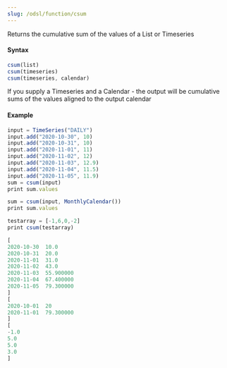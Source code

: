 ```yaml
---
slug: /odsl/function/csum
---
```

Returns the cumulative sum of the values of a List or Timeseries

#### Syntax
```js
csum(list)
csum(timeseries)
csum(timeseries, calendar)
```

If you supply a Timeseries and a Calendar - the output will be cumulative sums of the values aligned to the output calendar

#### Example
```js
input = TimeSeries("DAILY")
input.add("2020-10-30", 10)
input.add("2020-10-31", 10)
input.add("2020-11-01", 11)
input.add("2020-11-02", 12)
input.add("2020-11-03", 12.9)
input.add("2020-11-04", 11.5)
input.add("2020-11-05", 11.9)
sum = csum(input)
print sum.values

sum = csum(input, MonthlyCalendar())
print sum.values

testarray = [-1,6,0,-2]
print csum(testarray)
```

```js
[
2020-10-30	10.0
2020-10-31	20.0
2020-11-01	31.0
2020-11-02	43.0
2020-11-03	55.900000
2020-11-04	67.400000
2020-11-05	79.300000
]
[
2020-10-01	20
2020-11-01	79.300000
]
[
-1.0
5.0
5.0
3.0
]
```